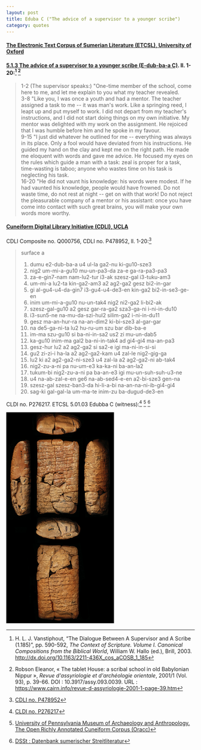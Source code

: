 ```yaml
---
layout: post
title: Eduba C ("The advice of a supervisor to a younger scribe")
category: quotes
---
```


#### [The Electronic Text Corpus of Sumerian Literature (ETCSL), University of Oxford](https://etcsl.orinst.ox.ac.uk/)

#### [5.1.3 The advice of a supervisor to a younger scribe (E-dub-ba-a C)](https://etcsl.orinst.ox.ac.uk/section5/tr513.htm). ll. 1-20:[^1] [^A]

[^1]: H. L. J. Vanstiphout, “The Dialogue Between A Supervisor and A Scribe (1.185)”, pp. 590-592, *The Context of Scripture. Volume I. Canonical Compositions from the Biblical World*, William W. Hallo (ed.), Brill, 2003. <http://dx.doi.org/10.1163/2211-436X_cos_aCOSB_1_185>

[^A]: Robson Eleanor, « The tablet House: a scribal school in old Babylonian Nippur », *Revue d'assyriologie et d'archéologie orientale*, 2001/1 (Vol. 93), p. 39-66. DOI : 10.3917/assy.093.0039. URL : <https://www.cairn.info/revue-d-assyriologie-2001-1-page-39.htm>

> 1-2 (The supervisor speaks:) "One-time member of the school, come here to me, and let me explain to you what my teacher revealed.  
> 3-8 "Like you, I was once a youth and had a mentor. The teacher assigned a task to me -- it was man's work. Like a springing reed, I leapt up and put myself to work. I did not depart from my teacher's instructions, and I did not start doing things on my own initiative. My mentor was delighted with my work on the assignment. He rejoiced that I was humble before him and he spoke in my favour.  
> 9-15 "I just did whatever he outlined for me -- everything was always in its place. Only a fool would have deviated from his instructions. He guided my hand on the clay and kept me on the right path. He made me eloquent with words and gave me advice. He focused my eyes on the rules which guide a man with a task: zeal is proper for a task, time-wasting is taboo; anyone who wastes time on his task is neglecting his task.  
> 16-20 "He did not vaunt his knowledge: his words were modest. If he had vaunted his knowledge, people would have frowned. Do not waste time, do not rest at night -- get on with that work! Do not reject the pleasurable company of a mentor or his assistant: once you have come into contact with such great brains, you will make your own words more worthy.

#### [Cuneiform Digital Library Initiative (CDLI), UCLA](https://cdli.ucla.edu/)

CDLI Composite no. Q000756, CDLI no. P478952, ll. 1-20:[^2]

> surface a  
> 1. dumu e2-dub-ba-a u4 ul-la ga2-nu ki-gu10-sze3  
> 2. nig2 um-mi-a-gu10 mu-un-pa3-da za-e ga-ra-pa3-pa3  
> 3. za-e-gin7-nam nam-lu2-tur i3-ak szesz-gal i3-tuku-am3  
> 4. um-mi-a lu2-ta kin-ga2-am3 a2 ag2-ga2 gesz bi2-in-gar  
> 5. gi al-gu4-u4-da-gin7 i3-gu4-u4-de3-en kin-ga2 bi2-in-se3-ge-en  
> 6. inim um-mi-a-gu10 nu-un-tak4 nig2 ni2-ga2 li-bi2-ak  
> 7. szesz-gal-gu10 a2 gesz gar-ra-ga2 sza3-ga-ni i-ni-in-du10  
> 8. i3-sun5-ne na-mu-da-szi-hul2 silim-ga2 i-ni-in-du11  
> 9. gesz ma-an-hur-ra na-an-dim2 ki-bi-sze3 al-gar-gar  
> 10. na de5-ga-ni-ta lu2 hu-ru-um szu bar dib-ba-e  
> 11. im-ma szu-gu10 si ba-ni-in-sa2 us2 zi mu-un-dab5  
> 12. ka-gu10 inim-ma gal2 ba-ni-in-tak4 ad gi4-gi4 ma-an-pa3  
> 13. gesz-hur lu2 a2 ag2-ga2 si sa2-e igi ma-ni-in-si-si  
> 14. gu2 zi-zi-i ha-la a2 ag2-ga2-kam u4 zal-le nig2-gig-ga  
> 15. lu2 ki a2 ag2-ga2-ni-sze3 u4 zal-la a2 ag2-ga2-ni ab-tak4  
> 16. nig2-zu-a-ni pa nu-um-e3 ka-ka-ni ba-an-la2  
> 17. tukum-bi nig2-zu-a-ni pa ba-an-e3 igi mu-un-suh-suh-u3-ne  
> 18. u4 na-ab-zal-e-en ge6 na-ab-sed4-e-en a2-bi-sze3 gen-na  
> 19. szesz-gal szesz-ban3-da hi-li-a-bi na-an-na-ni-ib-gi4-gi4  
> 20. sag-ki gal-gal-la um-ma-te inim-zu ba-dugud-de3-en

[^2]: [CDLI no. P478952](https://cdli.ucla.edu/P478952)

CLDI no. P276217. ETCSL 5.01.03 Edubba C (witness):[^3] [^4] [^5]

[![CDLI no. P276217](/assets/images/P276217.png)](https://cdli.ucla.edu/search/archival_view.php?ObjectID=P276217)

[^3]: [CLDI no. P276217](https://cdli.ucla.edu/search/archival_view.php?ObjectID=P276217)

[^4]: [University of Pennsylvania Museum of Archaeology and Anthropology. The Open Richly Annotated Cuneiform Corpus (Oracc)](http://oracc.museum.upenn.edu/)

[^5]: [DSSt : Datenbank sumerischer Streitliteratur](http://oracc.museum.upenn.edu/dsst/pager)